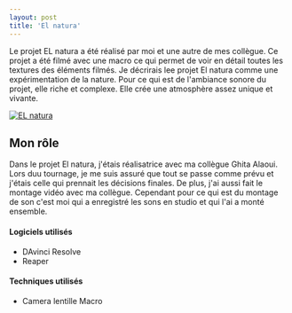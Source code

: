 ```yaml
---
layout: post
title: 'El natura'
---
```

Le projet EL natura a été réalisé par moi et une autre de mes collègue. Ce projet a été filmé avec une macro ce qui permet de voir en détail toutes les textures des éléments filmés. Je décrirais lee projet El natura comme une expérimentation de la nature. Pour ce qui est de l'ambiance sonore du projet, elle riche et complexe. Elle crée une atmosphère assez unique et vivante.


[![EL natura](http://img.youtube.com/vi/OOXDrbibBvE/0.jpg)](https://www.youtube.com/watch?v=OOXDrbibBvE)



## Mon rôle ##


Dans le projet El natura, j'étais réalisatrice avec ma collègue Ghita Alaoui. Lors duu tournage, je me suis assuré que tout se passe comme prévu et j'étais celle qui prennait les décisions finales. De plus, j'ai aussi fait le montage vidéo avec ma collègue. Cependant pour ce qui est du montage de son c'est moi qui a enregistré les sons en studio et qui l'ai a monté ensemble. 




#### Logiciels utilisés ####

- DAvinci Resolve
- Reaper


#### Techniques utilisés  ####

- Camera lentille Macro
